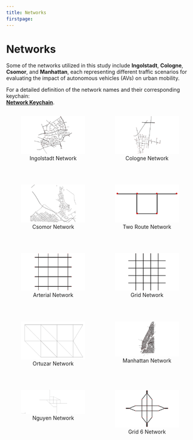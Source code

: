 ```yaml
---
title: Networks
firstpage:
---
```


# Networks

Some of the networks utilized in this study include **Ingolstadt**, **Cologne**, **Csomor**, and **Manhattan**, each representing different traffic scenarios for evaluating the impact of autonomous vehicles (AVs) on urban mobility.

For a detailed definition of the network names and their corresponding keychain:  
[**Network Keychain**](https://github.com/COeXISTENCE-PROJECT/RouteRL/blob/9c02a6eca4df0900460ab44d4029a77eeb10e5ff/routerl/keychain.py#L121C5-L121C135).

<div style="display: flex; justify-content: space-between;">
    <figure style="width: 48%;">
        <img src="../_static/ingolstadt.png" alt="Ingolstadt" width="100%" />
        <figcaption style="text-align: center;">Ingolstadt Network</figcaption>
    </figure>
    <figure style="width: 48%;">
        <img src="../_static/cologne.png" alt="Cologne" width="100%" />
        <figcaption style="text-align: center;">Cologne Network</figcaption>
    </figure>
</div>

<br>
<br>

<div style="display: flex; justify-content: space-between;">
    <figure style="width: 48%;">
        <img src="../_static/csomor.png" alt="Csomor" width="100%" />
        <figcaption style="text-align: center;">Csomor Network</figcaption>
    </figure>
    <figure style="width: 48%;">
        <img src="../_static/two_route_yield.png" alt="Two Route Network" width="100%" />
        <figcaption style="text-align: center;">Two Route Network</figcaption>
    </figure>
</div>

<br>
<br>

<div style="display: flex; justify-content: space-between;">
    <figure style="width: 48%;">
        <img src="../_static/arterial.png" alt="Arterial" width="100%" />
        <figcaption style="text-align: center;">Arterial Network</figcaption>
    </figure>
    <figure style="width: 48%;">
        <img src="../_static/grid.png" alt="Grid" width="100%" />
        <figcaption style="text-align: center;">Grid Network</figcaption>
    </figure>
</div>

<br>
<br>

<div style="display: flex; justify-content: space-between;">
    <figure style="width: 48%;">
        <img src="../_static/ortuzar.png" alt="Ortuzar" width="100%" />
        <figcaption style="text-align: center;">Ortuzar Network</figcaption>
    </figure>
    <figure style="width: 48%;">
        <img src="../_static/manhattan.png" alt="Manhattan" width="100%" />
        <figcaption style="text-align: center;">Manhattan Network</figcaption>
    </figure>
</div>

<br>
<br>

<div style="display: flex; justify-content: space-between;">
    <figure style="width: 48%;">
        <img src="../_static/nguyen.png" alt="Nguyen" width="100%" />
        <figcaption style="text-align: center;">Nguyen Network</figcaption>
    </figure>
    <figure style="width: 48%;">
        <img src="../_static/grid6.png" alt="Grid 6" width="100%" />
        <figcaption style="text-align: center;">Grid 6 Network</figcaption>
    </figure>
</div>
